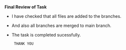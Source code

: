 **Final Review of Task**

- I have checked that all files are added to the branches.
- And also all branches are merged to main branch.
- The task is completed sucessfully.

       THANK YOU

